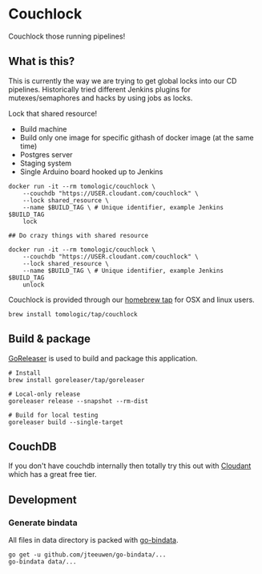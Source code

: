 # Couchlock

Couchlock those running pipelines!

## What is this?

This is currently the way we are trying to get global locks into our CD pipelines. Historically tried different Jenkins plugins for mutexes/semaphores and hacks by using jobs as locks.

Lock that shared resource!

- Build machine
- Build only one image for specific githash of docker image (at the same time)
- Postgres server
- Staging system
- Single Arduino board hooked up to Jenkins

```
docker run -it --rm tomologic/couchlock \
    --couchdb "https://USER.cloudant.com/couchlock" \
    --lock shared_resource \
    --name $BUILD_TAG \ # Unique identifier, example Jenkins $BUILD_TAG
    lock

## Do crazy things with shared resource

docker run -it --rm tomologic/couchlock \
    --couchdb "https://USER.cloudant.com/couchlock" \
    --lock shared_resource \
    --name $BUILD_TAG \ # Unique identifier, example Jenkins $BUILD_TAG
    unlock
```

Couchlock is provided through our [homebrew tap](https://github.com/tomologic/homebrew-tap) for OSX and linux users.

```
brew install tomologic/tap/couchlock
```

## Build & package

[GoReleaser](https://goreleaser.com/intro/) is used to build and package this
application.

```
# Install
brew install goreleaser/tap/goreleaser

# Local-only release
goreleaser release --snapshot --rm-dist

# Build for local testing
goreleaser build --single-target
```

## CouchDB

If you don't have couchdb internally then totally try this out with [Cloudant](https://cloudant.com/) which has a great free tier.

## Development

### Generate bindata

All files in data directory is packed with [go-bindata](https://github.com/jteeuwen/go-bindata).

```
go get -u github.com/jteeuwen/go-bindata/...
go-bindata data/...
```

